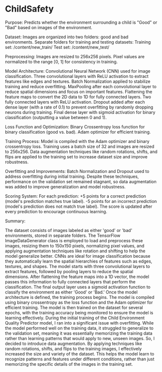 # ChildSafety
Purpose: Predicts whether the environment surrounding a child is "Good" or "Bad" based on images of the environment.

Dataset:
Images are organized into two folders: good and bad environments.
Separate folders for training and testing datasets:
Training set: /content/new_train/
Test set: /content/new_test/

Preprocessing:
Images are resized to 256x256 pixels.
Pixel values are normalized to the range [0, 1] for consistency in training.

Model Architecture:
Convolutional Neural Network (CNN) used for image classification.
Three convolutional layers with ReLU activation to extract features like edges and textures.
Batch Normalization applied to stabilize training and reduce overfitting.
MaxPooling after each convolutional layer to reduce spatial dimensions and focus on important features.
Flattening the feature maps to convert the 2D data to 1D for fully connected layers.
Two fully connected layers with ReLU activation.
Dropout added after each dense layer (with a rate of 0.1) to prevent overfitting by randomly dropping neurons during training.
Final dense layer with sigmoid activation for binary classification (outputting a value between 0 and 1).

Loss Function and Optimization:
Binary Crossentropy loss function for binary classification (good vs. bad).
Adam optimizer for efficient training.


Training Process:
Model is compiled with the Adam optimizer and binary crossentropy loss.
Training uses a batch size of 32 and images are resized to 256x256.
Data augmentation techniques like random rotations, shifts, and flips are applied to the training set to increase dataset size and improve robustness.

Overfitting and Improvements:
Batch Normalization and Dropout used to address overfitting during initial training.
Despite these techniques, performance on the validation set remained stagnant, so data augmentation was added to improve generalization and model robustness.


Scoring System:
For each prediction:
+5 points for a correct prediction (model's prediction matches true label).
-5 points for an incorrect prediction (model's prediction does not match true label).
The score is updated after every prediction to encourage continuous learning.


Summary:

The dataset consists of images labeled as either 'good' or 'bad' environments, stored in separate folders. The TensorFlow ImageDataGenerator class is employed to load and preprocess these images, resizing them to 150x150 pixels, normalizing pixel values, and applying augmentation techniques like rotation and shifting to help the model generalize better.
CNNs are ideal for image classification because they automatically learn the spatial hierarchies of features such as edges, textures, and shapes. The model starts with three convolutional layers to extract features, followed by pooling layers to reduce the spatial dimensions. After flattening the feature maps into a 1D vector, the model passes this information to fully connected layers that perform the classification. The final output layer uses a sigmoid activation function to classify the environment as either 'Good' or 'Bad.'
Once the model architecture is defined, the training process begins. The model is compiled using binary crossentropy as the loss function and the Adam optimizer for efficient training. The model is then trained on the dataset for several epochs, with the training accuracy being monitored to ensure the model is learning effectively.
During the initial training of the Child Environment Quality Predictor model, I ran into a significant issue with overfitting. While the model performed well on the training data, it struggled to generalize to the validation set, meaning it was essentially memorizing the training data rather than learning patterns that would apply to new, unseen images.
So, I decided to introduce data augmentation. By applying techniques like random rotations, shifts, and flips to the training images, I effectively increased the size and variety of the dataset. This helps the model learn to recognize patterns and features under different conditions, rather than just memorizing the specific details of the images in the training set.
